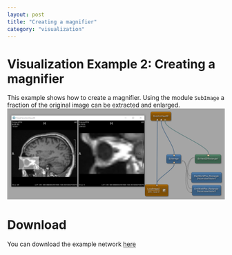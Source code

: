 ```yaml
---
layout: post
title: "Creating a magnifier"
category: "visualization"
---
```


# Visualization Example 2: Creating a magnifier
This example shows how to create a magnifier. Using the module `SubImage` a fraction of the original image can be extracted and enlarged.
![Screenshot](/examples/visualization/example2/image.png)

# Download
You can download the example network [here](/examples/visualization/example2/VisualizationExample2.mlab)
